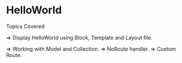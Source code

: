 # HelloWorld
Topics Covered

=> Display HelloWorld using Block, Template and Layout file.

=> Working with Model and Collection.
=> NoRoute handler.
=> Custom Route.
